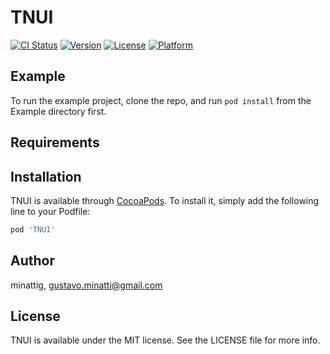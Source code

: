# TNUI

[![CI Status](https://img.shields.io/travis/minattig/TNUI.svg?style=flat)](https://travis-ci.org/minattig/TNUI)
[![Version](https://img.shields.io/cocoapods/v/TNUI.svg?style=flat)](https://cocoapods.org/pods/TNUI)
[![License](https://img.shields.io/cocoapods/l/TNUI.svg?style=flat)](https://cocoapods.org/pods/TNUI)
[![Platform](https://img.shields.io/cocoapods/p/TNUI.svg?style=flat)](https://cocoapods.org/pods/TNUI)

## Example

To run the example project, clone the repo, and run `pod install` from the Example directory first.

## Requirements

## Installation

TNUI is available through [CocoaPods](https://cocoapods.org). To install
it, simply add the following line to your Podfile:

```ruby
pod 'TNUI'
```

## Author

minattig, gustavo.minatti@gmail.com

## License

TNUI is available under the MIT license. See the LICENSE file for more info.
